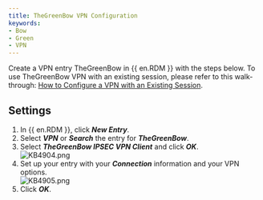 ```yaml
---
title: TheGreenBow VPN Configuration
keywords:
- Bow
- Green
- VPN
---
```

Create a VPN entry TheGreenBow in {{ en.RDM }} with the steps below. To use TheGreenBow VPN with an existing session, please refer to this walk-through: [How to Configure a VPN with an Existing Session](/kb/remote-desktop-manager/how-to-articles/configure-vpn-existing-session/).

## Settings

1. In {{ en.RDM }}, click ***New Entry***.
1. Select ***VPN*** or ***Search*** the entry for ***TheGreenBow***.
1. Select ***TheGreenBow IPSEC VPN Client*** and click ***OK***.  
![KB4904.png](/img/en/kb/KB4904.png)
1. Set up your entry with your ***Connection*** information and your VPN options.  
![KB4905.png](/img/en/kb/KB4905.png)
1. Click ***OK***.
